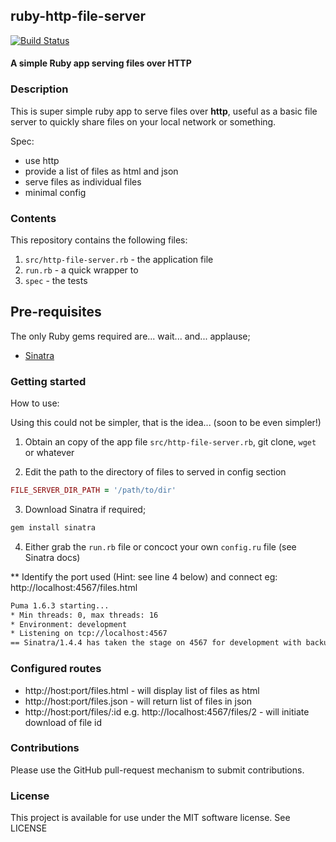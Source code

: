 ## ruby-http-file-server

[![Build Status](https://travis-ci.org/rob-murray/ruby-http-file-server.png?branch=master)](https://travis-ci.org/rob-murray/ruby-http-file-server)

#### A simple Ruby app serving files over HTTP

### Description

This is super simple ruby app to serve files over **http**, useful as a basic file server to quickly share files on your local network or something.

Spec:

* use http
* provide a list of files as html and json
* serve files as individual files
* minimal config


### Contents

This repository contains the following files:

1. `src/http-file-server.rb` - the application file
2. `run.rb` - a quick wrapper to 
2. `spec` - the tests

## Pre-requisites

The only Ruby gems required are... wait... and... applause;

* [Sinatra](http://www.sinatrarb.com/)

### Getting started

How to use:

Using this could not be simpler, that is the idea... (soon to be even simpler!)

1) Obtain an copy of the app file `src/http-file-server.rb`, git clone, `wget` or whatever

2) Edit the path to the directory of files to served in config section

```ruby
FILE_SERVER_DIR_PATH = '/path/to/dir'
```

3) Download Sinatra if required;

```bash
gem install sinatra
```

4) Either grab the `run.rb` file or concoct your own `config.ru` file (see Sinatra docs)


** Identify the port used (Hint: see line 4 below) and connect eg: http://localhost:4567/files.html

```bash
Puma 1.6.3 starting...
* Min threads: 0, max threads: 16
* Environment: development
* Listening on tcp://localhost:4567
== Sinatra/1.4.4 has taken the stage on 4567 for development with backup from Puma
```

### Configured routes

* http://host:port/files.html - will display list of files as html
* http://host:port/files.json - will return list of files in json
* http://host:port/files/:id e.g. http://localhost:4567/files/2 - will initiate download of file id



### Contributions

Please use the GitHub pull-request mechanism to submit contributions.

### License

This project is available for use under the MIT software license.
See LICENSE